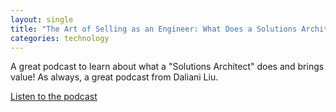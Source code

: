 ```yaml
---
layout: single
title: "The Art of Selling as an Engineer: What Does a Solutions Architect Do?"
categories: technology
---
```


A great podcast to learn about what a "Solutions Architect" does and brings value! As always, a great podcast from Daliani Liu.

[Listen to the podcast](https://podcasts.apple.com/us/podcast/the-art-of-selling-as-an-engineer-from-physics-phd/id1584430381?i=1000720418615)